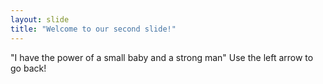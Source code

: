 ```yaml
---
layout: slide
title: "Welcome to our second slide!"
---
```

"I have the power of a small baby and a strong man"
Use the left arrow to go back!
